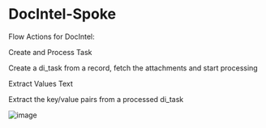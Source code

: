 # DocIntel-Spoke
Flow Actions for DocIntel:

Create and Process Task

   Create a di_task from a record, fetch the attachments and start processing

Extract Values Text
  
  Extract the key/value pairs from a processed di_task

![image](https://user-images.githubusercontent.com/44512205/173083744-6fd9e576-4f2e-4b00-a42a-6552b407139f.png)

